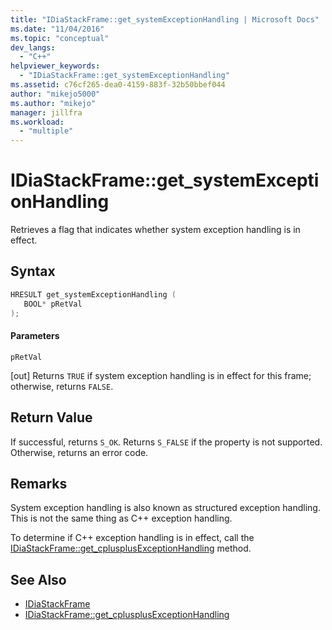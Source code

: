 ```yaml
---
title: "IDiaStackFrame::get_systemExceptionHandling | Microsoft Docs"
ms.date: "11/04/2016"
ms.topic: "conceptual"
dev_langs:
  - "C++"
helpviewer_keywords:
  - "IDiaStackFrame::get_systemExceptionHandling"
ms.assetid: c76cf265-dea0-4159-883f-32b50bbef044
author: "mikejo5000"
ms.author: "mikejo"
manager: jillfra
ms.workload:
  - "multiple"
---
```

# IDiaStackFrame::get_systemExceptionHandling
Retrieves a flag that indicates whether system exception handling is in effect.

## Syntax

```C++
HRESULT get_systemExceptionHandling ( 
   BOOL* pRetVal
);
```

#### Parameters
 `pRetVal`

[out] Returns `TRUE` if system exception handling is in effect for this frame; otherwise, returns `FALSE`.

## Return Value
 If successful, returns `S_OK`. Returns `S_FALSE` if the property is not supported. Otherwise, returns an error code.

## Remarks
 System exception handling is also known as structured exception handling. This is not the same thing as C++ exception handling.

 To determine if C++ exception handling is in effect, call the [IDiaStackFrame::get_cplusplusExceptionHandling](../../debugger/debug-interface-access/idiastackframe-get-cplusplusexceptionhandling.md) method.

## See Also
- [IDiaStackFrame](../../debugger/debug-interface-access/idiastackframe.md)
- [IDiaStackFrame::get_cplusplusExceptionHandling](../../debugger/debug-interface-access/idiastackframe-get-cplusplusexceptionhandling.md)